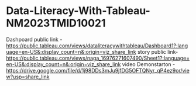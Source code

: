 # Data-Literacy-With-Tableau-NM2023TMID10021
Dashpoard public link -https://public.tableau.com/views/dataliteracywithtableau/Dashboard1?:language=en-US&:display_count=n&:origin=viz_share_link
story public link- https://public.tableau.com/views/naga_16976271607490/Sheet1?:language=en-US&:display_count=n&:origin=viz_share_link
video Demonstarton - https://drive.google.com/file/d/1j98DDs3mJu9jfDG5OFTQNyr_qP4ez9or/view?usp=share_link

